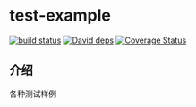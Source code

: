 # test-example

[![build status][travis-image]][travis-url]
[![David deps][david-image]][david-url]
[![Coverage Status][coveralls-image]][coveralls-url]

[travis-image]: https://travis-ci.org/jackhutu/test-example.svg
[travis-url]: https://travis-ci.org/jackhutu/test-example

[david-image]: https://david-dm.org/jackhutu/test-example.svg
[david-url]: https://david-dm.org/jackhutu/test-example

[coveralls-image]: https://coveralls.io/repos/jackhutu/test-example/badge.svg?branch=master&service=github
[coveralls-url]: https://coveralls.io/github/jackhutu/test-example?branch=master

## 介绍
各种测试样例	
